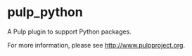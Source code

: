 pulp_python
===========

A Pulp plugin to support Python packages.

For more information, please see http://www.pulpproject.org.
